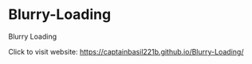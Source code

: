 # Blurry-Loading
Blurry Loading

Click to visit website: https://captainbasil221b.github.io/Blurry-Loading/
